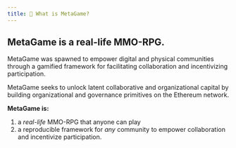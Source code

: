 ```yaml
---
title: 🐙 What is MetaGame?
---
```


## MetaGame is a real-life MMO-RPG.
MetaGame was spawned to empower digital and physical communities through a gamified framework for facilitating collaboration and incentivizing participation.

MetaGame seeks to unlock latent collaborative and organizational capital by building organizational and governance primitives on the Ethereum network.

__MetaGame is:__

1. a _real-life_ MMO-RPG that anyone can play
2. a reproducible framework for _any_ community to empower collaboration and incentivize participation.
